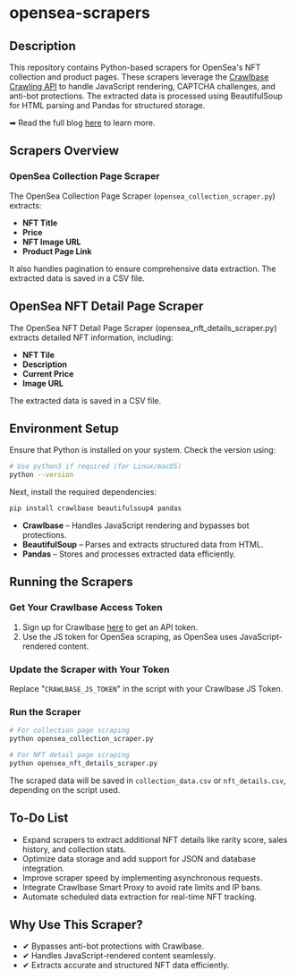 # opensea-scrapers

## Description

This repository contains Python-based scrapers for OpenSea's NFT collection and product pages. These scrapers leverage the [Crawlbase Crawling API](https://crawlbase.com/crawling-api-avoid-captchas-blocks) to handle JavaScript rendering, CAPTCHA challenges, and anti-bot protections. The extracted data is processed using BeautifulSoup for HTML parsing and Pandas for structured storage.

➡ Read the full blog [here](https://crawlbase.com/blog/scrape-opensea-data-with-python/) to learn more.

## Scrapers Overview

### OpenSea Collection Page Scraper

The OpenSea Collection Page Scraper (`opensea_collection_scraper.py`) extracts:

- **NFT Title**
- **Price**
- **NFT Image URL**
- **Product Page Link**

It also handles pagination to ensure comprehensive data extraction. The extracted data is saved in a CSV file.

## OpenSea NFT Detail Page Scraper

The OpenSea NFT Detail Page Scraper (opensea_nft_details_scraper.py) extracts detailed NFT information, including:

- **NFT Tile**
- **Description**
- **Current Price**
- **Image URL**

The extracted data is saved in a CSV file.

## Environment Setup

Ensure that Python is installed on your system. Check the version using:

```bash
# Use python3 if required (for Linux/macOS)
python --version
```

Next, install the required dependencies:

```bash
pip install crawlbase beautifulsoup4 pandas
```

- **Crawlbase** – Handles JavaScript rendering and bypasses bot protections.
- **BeautifulSoup** – Parses and extracts structured data from HTML.
- **Pandas** – Stores and processes extracted data efficiently.

## Running the Scrapers

### Get Your Crawlbase Access Token

1. Sign up for Crawlbase [here](https://crawlbase.com/signup) to get an API token.
2. Use the JS token for OpenSea scraping, as OpenSea uses JavaScript-rendered content.

### Update the Scraper with Your Token

Replace "`CRAWLBASE_JS_TOKEN`" in the script with your Crawlbase JS Token.

### Run the Scraper

```bash
# For collection page scraping
python opensea_collection_scraper.py

# For NFT detail page scraping
python opensea_nft_details_scraper.py
```

The scraped data will be saved in `collection_data.csv` or `nft_details.csv`, depending on the script used.

## To-Do List

- Expand scrapers to extract additional NFT details like rarity score, sales history, and collection stats.
- Optimize data storage and add support for JSON and database integration.
- Improve scraper speed by implementing asynchronous requests.
- Integrate Crawlbase Smart Proxy to avoid rate limits and IP bans.
- Automate scheduled data extraction for real-time NFT tracking.

## Why Use This Scraper?

- ✔ Bypasses anti-bot protections with Crawlbase.
- ✔ Handles JavaScript-rendered content seamlessly.
- ✔ Extracts accurate and structured NFT data efficiently.
